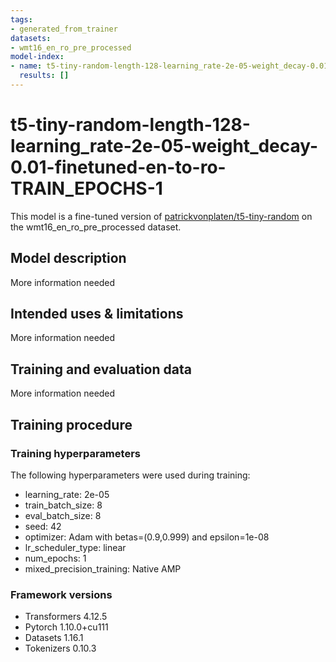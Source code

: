 ```yaml
---
tags:
- generated_from_trainer
datasets:
- wmt16_en_ro_pre_processed
model-index:
- name: t5-tiny-random-length-128-learning_rate-2e-05-weight_decay-0.01-finetuned-en-to-ro-TRAIN_EPOCHS-1
  results: []
---
```


<!-- This model card has been generated automatically according to the information the Trainer had access to. You
should probably proofread and complete it, then remove this comment. -->

# t5-tiny-random-length-128-learning_rate-2e-05-weight_decay-0.01-finetuned-en-to-ro-TRAIN_EPOCHS-1

This model is a fine-tuned version of [patrickvonplaten/t5-tiny-random](https://huggingface.co/patrickvonplaten/t5-tiny-random) on the wmt16_en_ro_pre_processed dataset.

## Model description

More information needed

## Intended uses & limitations

More information needed

## Training and evaluation data

More information needed

## Training procedure

### Training hyperparameters

The following hyperparameters were used during training:
- learning_rate: 2e-05
- train_batch_size: 8
- eval_batch_size: 8
- seed: 42
- optimizer: Adam with betas=(0.9,0.999) and epsilon=1e-08
- lr_scheduler_type: linear
- num_epochs: 1
- mixed_precision_training: Native AMP

### Framework versions

- Transformers 4.12.5
- Pytorch 1.10.0+cu111
- Datasets 1.16.1
- Tokenizers 0.10.3
